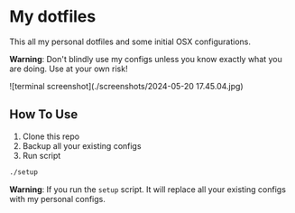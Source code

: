 # My dotfiles

This all my personal dotfiles and some initial OSX configurations.

**Warning**: Don't blindly use my configs unless you know exactly
what you are doing. Use at your own risk!

![terminal screenshot](./screenshots/2024-05-20 17.45.04.jpg)

## How To Use

1. Clone this repo
2. Backup all your existing configs
3. Run script

```sh
./setup
```

**Warning**: If you run the `setup` script.
It will replace all your existing configs with my personal configs.
